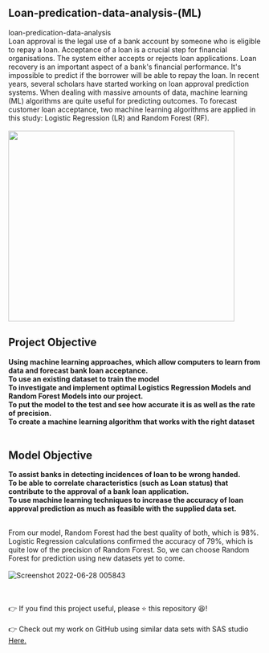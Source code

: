 ## Loan-predication-data-analysis-(ML)
loan-predication-data-analysis</br>
Loan approval is the legal use of a bank account by someone who is eligible to repay a loan.
Acceptance of a loan is a crucial step for financial organisations. The system either accepts or rejects
loan applications. Loan recovery is an important aspect of a bank's financial performance. It's
impossible to predict if the borrower will be able to repay the loan. In recent years, several scholars
have started working on loan approval prediction systems. When dealing with massive amounts of
data, machine learning (ML) algorithms are quite useful for predicting outcomes. To forecast
customer loan acceptance, two machine learning algorithms are applied in this study: Logistic
Regression (LR) and Random Forest (RF).</br></br>
<img src="https://user-images.githubusercontent.com/61687175/175861316-c8973813-001d-4916-86a7-07c02f81c0fa.png" width="450" height="380"></br>
## Project Objective
**Using machine learning approaches, which allow computers to learn from data and forecast
bank loan acceptance.**</br>
**To use an existing dataset to train the model**</br>
**To investigate and implement optimal Logistics Regression Models and Random Forest
Models into our project.**</br>
**To put the model to the test and see how accurate it is as well as the rate of precision.**</br>
**To create a machine learning algorithm that works with the right dataset**
</br></br>

## Model Objective 
**To assist banks in detecting incidences of loan to be wrong handed.**</br>
**To be able to correlate characteristics (such as Loan status) that contribute to the approval
of a bank loan application.**</br>
**To use machine learning techniques to increase the accuracy of loan approval prediction as
much as feasible with the supplied data set.**
</br></br>

From our model, Random Forest had the best quality of both, which is 98%. Logistic Regression
calculations confirmed the accuracy of 79%, which is quite low of the precision of Random Forest.
So, we can choose Random Forest for prediction using new datasets yet to come.
</br></br>
![Screenshot 2022-06-28 005843](https://user-images.githubusercontent.com/61687175/175995412-4eeca636-3b80-41d7-9f13-305ed94d1e9a.png)

</br></br> 
👉 If you find this project useful, please ⭐ this repository 😆!</br></br>
👉 Check out my work on GitHub using similar data sets with SAS studio <a href="https://github.com/sinoyon?tab=repositories">Here. </a>
